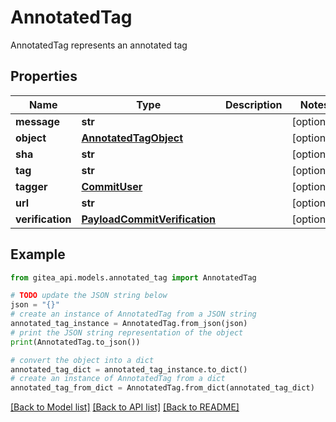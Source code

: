 # AnnotatedTag

AnnotatedTag represents an annotated tag

## Properties

Name | Type | Description | Notes
------------ | ------------- | ------------- | -------------
**message** | **str** |  | [optional] 
**object** | [**AnnotatedTagObject**](AnnotatedTagObject.md) |  | [optional] 
**sha** | **str** |  | [optional] 
**tag** | **str** |  | [optional] 
**tagger** | [**CommitUser**](CommitUser.md) |  | [optional] 
**url** | **str** |  | [optional] 
**verification** | [**PayloadCommitVerification**](PayloadCommitVerification.md) |  | [optional] 

## Example

```python
from gitea_api.models.annotated_tag import AnnotatedTag

# TODO update the JSON string below
json = "{}"
# create an instance of AnnotatedTag from a JSON string
annotated_tag_instance = AnnotatedTag.from_json(json)
# print the JSON string representation of the object
print(AnnotatedTag.to_json())

# convert the object into a dict
annotated_tag_dict = annotated_tag_instance.to_dict()
# create an instance of AnnotatedTag from a dict
annotated_tag_from_dict = AnnotatedTag.from_dict(annotated_tag_dict)
```
[[Back to Model list]](../README.md#documentation-for-models) [[Back to API list]](../README.md#documentation-for-api-endpoints) [[Back to README]](../README.md)


